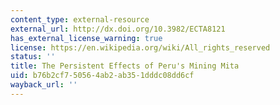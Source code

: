 ```yaml
---
content_type: external-resource
external_url: http://dx.doi.org/10.3982/ECTA8121
has_external_license_warning: true
license: https://en.wikipedia.org/wiki/All_rights_reserved
status: ''
title: The Persistent Effects of Peru's Mining Mita
uid: b76b2cf7-5056-4ab2-ab35-1dddc08dd6cf
wayback_url: ''
---
```

